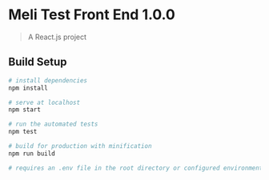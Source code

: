 # Meli Test Front End 1.0.0

> A React.js project

## Build Setup

``` bash
# install dependencies
npm install

# serve at localhost
npm start

# run the automated tests
npm test

# build for production with minification
npm run build

# requires an .env file in the root directory or configured environment variables
```
